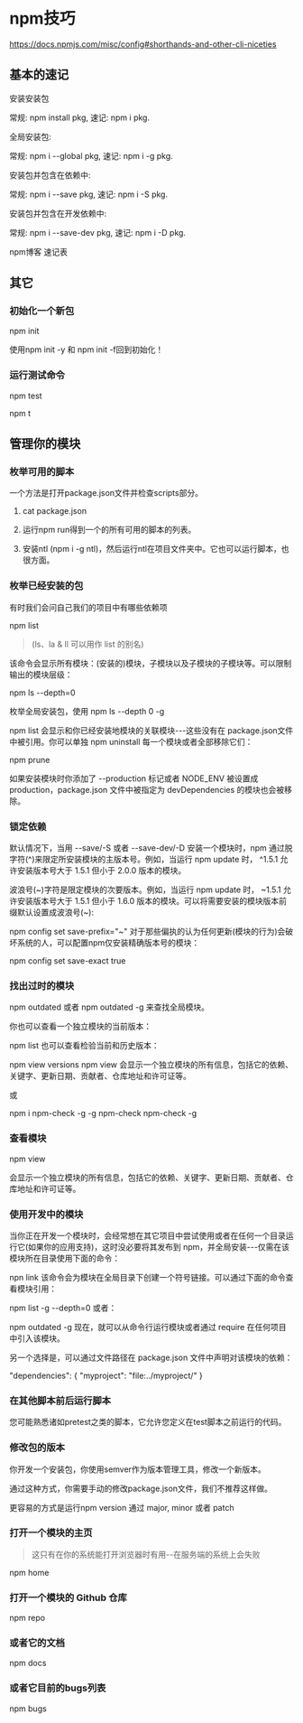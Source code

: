 # npm技巧

https://docs.npmjs.com/misc/config#shorthands-and-other-cli-niceties

## 基本的速记

安装安装包

常规: npm install pkg, 速记: npm i pkg.

全局安装包:

常规: npm i --global pkg, 速记: npm i -g pkg.

安装包并包含在依赖中:

常规: npm i --save pkg, 速记: npm i -S pkg.

安装包并包含在开发依赖中:

常规: npm i --save-dev pkg, 速记: npm i -D pkg.

npm博客 速记表


## 其它

### 初始化一个新包

npm init

使用npm init -y 和 npm init -f回到初始化！


### 运行测试命令

npm test

npm t


## 管理你的模块

### 枚举可用的脚本

一个方法是打开package.json文件并检查scripts部分。

1. cat package.json

2. 运行npm run得到一个的所有可用的脚本的列表。

3. 安装ntl (npm i -g ntl)，然后运行ntl在项目文件夹中。它也可以运行脚本，也很方面。


### 枚举已经安装的包

有时我们会问自己我们的项目中有哪些依赖项

npm list

> (ls、la & ll 可以用作 list 的别名)

该命令会显示所有模块：(安装的)模块，子模块以及子模块的子模块等。可以限制输出的模块层级：

npm ls --depth=0

枚举全局安装包，使用 npm ls --depth 0 -g


npm list 会显示和你已经安装地模块的关联模块---这些没有在 package.json文件中被引用。你可以单独 npm uninstall 每一个模块或者全部移除它们：

npm prune

如果安装模块时你添加了 --production 标记或者 NODE_ENV 被设置成 production，package.json 文件中被指定为 devDependencies 的模块也会被移除。


### 锁定依赖

默认情况下，当用 --save/-S 或者 --save-dev/-D 安装一个模块时，npm 通过脱字符(^)来限定所安装模块的主版本号。例如，当运行 npm update 时， ^1.5.1 允许安装版本号大于 1.5.1 但小于 2.0.0 版本的模块。

波浪号(~)字符是限定模块的次要版本。例如，当运行 npm update 时， ~1.5.1 允许安装版本号大于 1.5.1 但小于 1.6.0 版本的模块。可以将需要安装的模块版本前缀默认设置成波浪号(~):

npm config set save-prefix="~"
对于那些偏执的认为任何更新(模块的行为)会破坏系统的人，可以配置npm仅安装精确版本号的模块：

npm config set save-exact true


### 找出过时的模块

npm outdated
或者 npm outdated -g 来查找全局模块。

你也可以查看一个独立模块的当前版本：

npm list <package>
也可以查看检验当前和历史版本：

npm view <package> versions
npm view <package> 会显示一个独立模块的所有信息，包括它的依赖、关键字、更新日期、贡献者、仓库地址和许可证等。

或

npm i npm-check -g -g
npm-check
npm-check -g


### 查看模块

npm view <package>

会显示一个独立模块的所有信息，包括它的依赖、关键字、更新日期、贡献者、仓库地址和许可证等。


### 使用开发中的模块

当你正在开发一个模块时，会经常想在其它项目中尝试使用或者在任何一个目录运行它(如果你的应用支持)，这时没必要将其发布到 npm，并全局安装---仅需在该模块所在目录使用下面的命令：

npn link
该命令会为模块在全局目录下创建一个符号链接。可以通过下面的命令查看模块引用：

npm list -g --depth=0
或者：

npm outdated -g
现在，就可以从命令行运行模块或者通过 require 在任何项目中引入该模块。

另一个选择是，可以通过文件路径在 package.json 文件中声明对该模块的依赖：

"dependencies": {
  "myproject": "file:../myproject/"
}



### 在其他脚本前后运行脚本

您可能熟悉诸如pretest之类的脚本，它允许您定义在test脚本之前运行的代码。


### 修改包的版本

你开发一个安装包，你使用semver作为版本管理工具，修改一个新版本。

通过这种方式，你需要手动的修改package.json文件，我们不推荐这样做。

更容易的方式是运行npm version 通过 major, minor 或者 patch


### 打开一个模块的主页

> 这只有在你的系统能打开浏览器时有用--在服务端的系统上会失败

npm home <package>

### 打开一个模块的 Github 仓库

npm repo <package>

### 或者它的文档

npm docs <package>

### 或者它目前的bugs列表

npm bugs <package>
